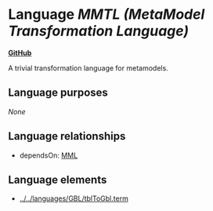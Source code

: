# Language _MMTL (MetaModel Transformation Language)_
**[GitHub](https://github.com/softlang/yas/blob/master/languages/MMTL)**

A trivial transformation language for metamodels.

## Language purposes
_None_

## Language relationships
* dependsOn: [MML](http://softlang.github.io/yas/languages/MML.html)

## Language elements
* [../../languages/GBL/tblToGbl.term](docs/files/languages-GBL-tblToGbl.term.md)
